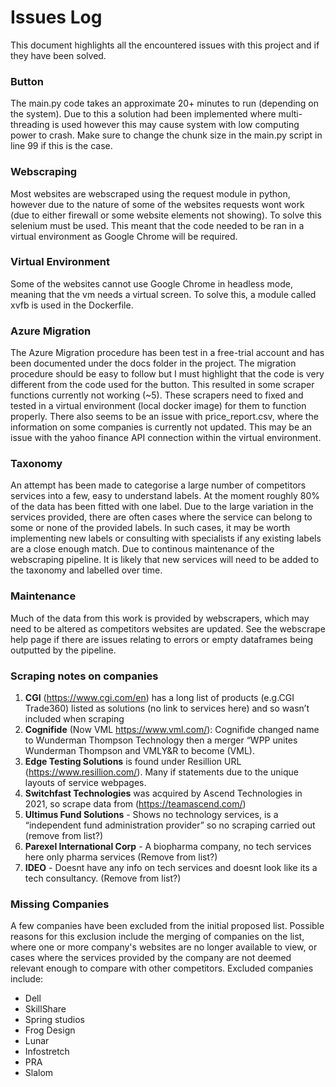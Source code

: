 # Issues Log

This document highlights all the encountered issues with this project and if they have been solved.

### Button

The main.py code takes an approximate 20+ minutes to run (depending on the system). Due to this a solution had been implemented where multi-threading is used however this may cause system with low computing power to crash. Make sure to change the chunk size in the main.py script in line 99 if this is the case.

### Webscraping

Most websites are webscraped using the request module in python, however due to the nature of some of the websites requests wont work (due to either firewall or some website elements not showing). To solve this selenium must be used. This meant that the code needed to be ran in a virtual environment as Google Chrome will be required.

### Virtual Environment

Some of the websites cannot use Google Chrome in headless mode, meaning that the vm needs a virtual screen. To solve this, a module called xvfb is used in the Dockerfile.

### Azure Migration

The Azure Migration procedure has been test in a free-trial account and has been documented under the docs folder in the project. The migration procedure should be easy to follow but I must highlight that the code is very different from the code used for the button. This resulted in some scraper functions currently not working (~5). These scrapers need to fixed and tested in a virtual environment (local docker image) for them to function properly. There also seems to be an issue with price_report.csv, where the information on some companies is currently not updated. This may be an issue with the yahoo finance API connection within the virtual environment.

### Taxonomy

An attempt has been made to categorise a large number of competitors services into a few, easy to understand labels. At the moment roughly 80% of the data has been fitted with one label. Due to the large variation in the services provided, there are often cases where the service can belong to some or none of the provided labels. In such cases, it may be worth implementing new labels or consulting with specialists if any existing labels are a close enough match. Due to continous maintenance of the webscraping pipeline. It is likely that new services will need to be added to the taxonomy and labelled over time.

### Maintenance

Much of the data from this work is provided by webscrapers, which may need to be altered as competitors websites are updated. See the webscrape help page if there are issues relating to errors or empty dataframes being outputted by the pipeline.

### Scraping notes on companies

1. **CGI** (https://www.cgi.com/en) has a long list of products (e.g.CGI Trade360) listed as solutions (no link to services here) and so wasn’t included when scraping
2. **Cognifide** (Now VML https://www.vml.com/): Cognifide changed name to  Wunderman Thompson Technology then a merger “WPP unites Wunderman Thompson and VMLY&R to become (VML).
3. **Edge Testing Solutions** is found under Resillion URL (https://www.resillion.com/). Many if statements due to the unique layouts of service webpages.
4. **Switchfast Technologies** was acquired by Ascend Technologies in 2021, so scrape data from (https://teamascend.com/)
5. **Ultimus Fund Solutions** - Shows no technology services, is a “independent fund administration provider” so no scraping carried out (remove from list?)
6. **Parexel International Corp** - A biopharma company, no tech services here only pharma services (Remove from list?)
7. **IDEO** -  Doesnt have any info on tech services and doesnt look like its a tech consultancy. (Remove from list?)

### Missing Companies

A few companies have been excluded from the initial proposed list. Possible reasons for this exclusion include the merging of companies on the list, where one or more company's websites are no longer available to view, or cases where the services provided by the company are not deemed relevant enough to compare with other competitors. Excluded companies include:

* Dell
* SkillShare
* Spring studios
* Frog Design
* Lunar
* Infostretch
* PRA
* Slalom